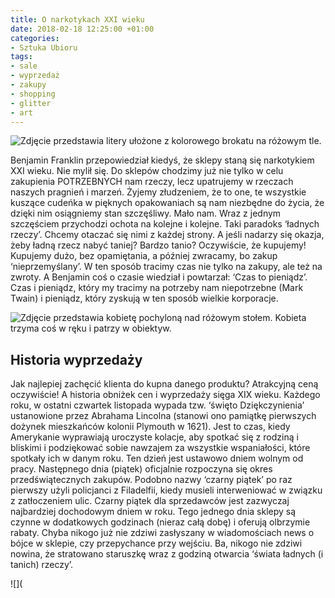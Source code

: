 ```yaml
---
title: O narkotykach XXI wieku
date: 2018-02-18 12:25:00 +01:00
categories:
- Sztuka Ubioru
tags:
- sale
- wyprzedaż
- zakupy
- shopping
- glitter
- art
---
```


![Zdjęcie przedstawia litery ułożone z kolorowego brokatu na różowym tle.](https://assets1.ello.co/uploads/asset/attachment/7175481/ello-optimized-02748f16.jpg)

Benjamin Franklin przepowiedział kiedyś, że sklepy staną się narkotykiem XXI wieku. Nie mylił się. Do sklepów chodzimy już nie tylko w celu zakupienia POTRZEBNYCH nam rzeczy, lecz upatrujemy w rzeczach naszych pragnień i marzeń. Żyjemy złudzeniem, że to one, te wszystkie kuszące cudeńka w pięknych opakowaniach są nam niezbędne do życia, że dzięki nim osiągniemy stan szczęśliwy. Mało nam. Wraz z jednym szczęściem przychodzi ochota na kolejne i kolejne. Taki paradoks ‘ładnych rzeczy’. Chcemy otaczać się nimi z każdej strony. A jeśli nadarzy się okazja, żeby ładną rzecz nabyć taniej? Bardzo tanio? Oczywiście, że kupujemy! Kupujemy dużo, bez opamiętania, a później zwracamy, bo zakup ‘nieprzemyślany’. W ten sposób tracimy czas nie tylko na zakupy, ale też na zwroty. A Benjamin coś o czasie wiedział i powtarzał: ‘Czas to pieniądz’. Czas i pieniądz, który my tracimy na potrzeby nam niepotrzebne (Mark Twain) i pieniądz, który zyskują w ten sposób wielkie korporacje.

![Zdjęcie przedstawia kobietę pochyloną nad różowym stołem. Kobieta trzyma coś w ręku i patrzy w obiektyw.](https://assets2.ello.co/uploads/asset/attachment/7175482/ello-optimized-46549723.jpg)

## Historia wyprzedaży

Jak najlepiej zachęcić klienta do kupna danego produktu? Atrakcyjną ceną oczywiście! A historia obniżek cen i wyprzedaży sięga XIX wieku. Każdego roku, w ostatni czwartek listopada wypada tzw. ‘święto Dziękczynienia’ ustanowione przez Abrahama Lincolna (stanowi ono pamiątkę pierwszych dożynek mieszkańców kolonii Plymouth w 1621). Jest to czas, kiedy Amerykanie wyprawiają uroczyste kolacje, aby spotkać się z rodziną i bliskimi i podziękować sobie nawzajem za wszystkie wspaniałości, które spotkały ich w danym roku. Ten dzień jest ustawowo dniem wolnym od pracy. Następnego dnia (piątek) oficjalnie rozpoczyna się okres przedświątecznych zakupów. Podobno nazwy ‘czarny piątek’ po raz pierwszy użyli policjanci z Filadelfii, kiedy musieli interweniować w związku z zatłoczeniem ulic. Czarny piątek dla sprzedawców jest zazwyczaj najbardziej dochodowym dniem w roku. Tego jednego dnia sklepy są czynne w dodatkowych godzinach (nieraz całą dobę) i oferują olbrzymie rabaty. Chyba nikogo już nie zdziwi zasłyszany w wiadomościach news o bójce w sklepie, czy przepychance przy wejściu. Ba, nikogo nie zdziwi nowina, że stratowano staruszkę wraz z godziną otwarcia ‘świata ładnych (i tanich) rzeczy’.

![](